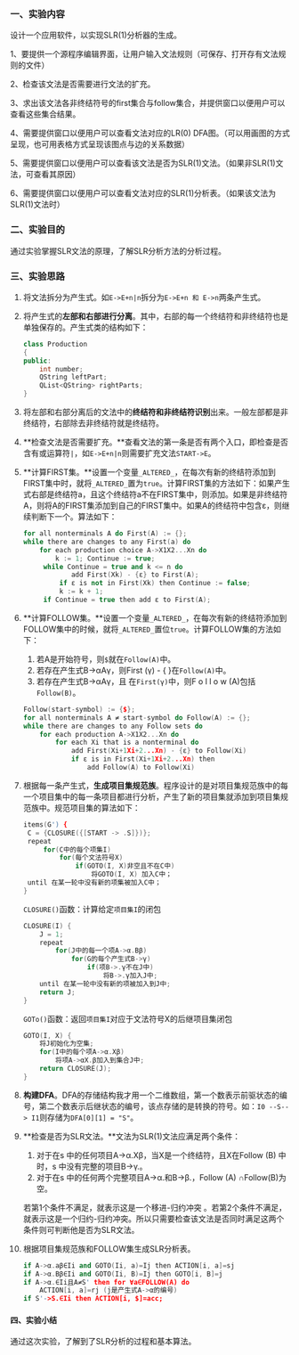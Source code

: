 ### 一、实验内容

设计一个应用软件，以实现SLR(1)分析器的生成。

1、要提供一个源程序编辑界面，让用户输入文法规则（可保存、打开存有文法规则的文件）

2、检查该文法是否需要进行文法的扩充。

3、求出该文法各非终结符号的first集合与follow集合，并提供窗口以便用户可以查看这些集合结果。

4、需要提供窗口以便用户可以查看文法对应的LR(0) DFA图。（可以用画图的方式呈现，也可用表格方式呈现该图点与边的关系数据）

5、需要提供窗口以便用户可以查看该文法是否为SLR(1)文法。（如果非SLR(1)文法，可查看其原因）

6、需要提供窗口以便用户可以查看文法对应的SLR(1)分析表。（如果该文法为SLR(1)文法时）

### 二、实验目的

通过实验掌握SLR文法的原理，了解SLR分析方法的分析过程。

### 三、实验思路

1. 将文法拆分为产生式。如`E->E+n|n`拆分为`E->E+n 和 E->n`两条产生式。

2. 将产生式的**左部和右部进行分离**。其中，右部的每一个终结符和非终结符也是单独保存的。产生式类的结构如下：

   ```C++
   class Production
   {
   public:
       int number;
       QString leftPart;
       QList<QString> rightParts;
   }
   ```

3. 将左部和右部分离后的文法中的**终结符和非终结符识别**出来。一般左部都是非终结符，右部除去非终结符就是终结符。

4. **检查文法是否需要扩充。**查看文法的第一条是否有两个入口，即检查是否含有或运算符`|`，如`E->E+n|n`则需要扩充文法`START->E`。

5. **计算FIRST集。**设置一个变量`_ALTERED_`，在每次有新的终结符添加到FIRST集中时，就将`_ALTERED_`置为`true`。计算FIRST集的方法如下：如果产生式右部是终结符a，且这个终结符a不在FIRST集中，则添加。如果是非终结符A，则将A的FIRST集添加到自己的FIRST集中。如果A的终结符中包含ε，则继续判断下一个。算法如下：

   ```c++
   for all nonterminals A do First(A) := {};
   while there are changes to any First(a) do
       for each production choice A->X1X2...Xn do
           k := 1; Continue := true;
   		while Continue = true and k <= n do
               add First(Xk) - {ε} to First(A);
   			if ε is not in First(Xk) then Continue := false;
   			k := k + 1;
   		if Continue = true then add ε to First(A);
   ```

6. **计算FOLLOW集。**设置一个变量`_ALTERED_`，在每次有新的终结符添加到FOLLOW集中的时候，就将`_ALTERED_`置位`true`。计算FOLLOW集的方法如下：

   1. 若A是开始符号，则`$`就在`Follow(A)`中。
   2. 若存在产生式B→αAγ，则First (γ) - { }在`Follow(A)`中。
   3. 若存在产生式B→αAγ，且 在`First(γ)`中，则F o l l o w (A)包括`Follow(B)`。

   ```c++
   Follow(start-symbol) := {$};
   for all nonterminals A ≠ start-symbol do Follow(A) := {};
   while there are changes to any Follow sets do
       for each production A->X1X2...Xn do
           for each Xi that is a nonterminal do
               add First(Xi+1Xi+2...Xn) - {ε} to Follow(Xi)
               if ε is in First(Xi+1Xi+2...Xn) then
                   add Follow(A) to Follow(Xi)
   ```

7. 根据每一条产生式，**生成项目集规范族**。程序设计的是对项目集规范族中的每一个项目集中的每一条项目都进行分析，产生了新的项目集就添加到项目集规范族中。规范项目集的算法如下：

   ```c++
   items(G') {
   	C = {CLOSURE({[START -> .S]})};
   	repeat
       	for(C中的每个项集I)
           	for(每个文法符号X)
               	if(GOTO(I, X)非空且不在C中)
                   	将GOTO(I, X) 加入C中；
   	until 在某一轮中没有新的项集被加入C中；
   }
   ```

   `CLOSURE()`函数：计算给定`项目集I`的闭包

   ```c++
   CLOSURE(I) {
       J = 1;
       repeat
           for(J中的每一个项A->α.Bβ)
               for(G的每个产生式B->γ)
                   if(项B->.γ不在J中)
                       将B->.γ加入J中;
       until 在某一轮中没有新的项被加入到J中;
       return J;
   }
   ```

   `GOTo()`函数：返回`项目集I`对应于文法符号X的后继项目集闭包

   ```c++
   GOTO(I, X) {
       将J初始化为空集;
       for(I中的每个项A->α.Xβ)
           将项A->αX.β加入到集合J中;
       return CLOSURE(J);
   }
   ```

8. **构建DFA**。DFA的存储结构我才用一个二维数组，第一个数表示前驱状态的编号，第二个数表示后继状态的编号，该点存储的是转换的符号。如：`I0 --S--> I1`则存储为`DFA[0][1] = "S"`。

9. **检查是否为SLR文法。**文法为SLR(1)文法应满足两个条件：

   1. 对于在s 中的任何项目A→α.Xβ，当X是一个终结符，且X在Follow (B) 中时，s 中没有完整的项目B→γ.。
   2. 对于在s 中的任何两个完整项目A→α.和B→β.，Follow (A) ∩Follow(B)为空。

   若第1个条件不满足，就表示这是一个移进-归约冲突 。若第2个条件不满足，就表示这是一个归约-归约冲突。所以只需要检查该文法是否同时满足这两个条件则可判断他是否为SLR文法。

10. 根据项目集规范族和FOLLOW集生成SLR分析表。

    ```c++
    if A->α.aβ∈Ii and GOTO(Ii, a)=Ij then ACTION[i, a]=sj
    if A->α.Bβ∈Ii and GOTO(Ii, B)=Ij then GOTO[i, B]=j
    if A->α.∈Ii且A≠S' then for ∀a∈FOLLOW(A) do
        ACTION[i, a]=rj (j是产生式A->α的编号)
    if S'->S.∈Ii then ACTION[i, $]=acc;
    ```

#### 四、实验小结

通过这次实验，了解到了SLR分析的过程和基本算法。